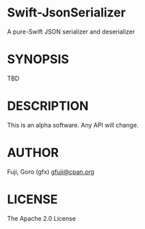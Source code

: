 # Swift-JsonSerializer

A pure-Swift JSON serializer and deserializer

# SYNOPSIS

TBD

# DESCRIPTION

This is an alpha software. Any API will change.

# AUTHOR

Fuji, Goro (gfx) gfuji@cpan.org

# LICENSE

The Apache 2.0 License


